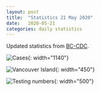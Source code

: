 ```yaml
---
layout: post
title:  "Statistics 21 May 2020"
date:   2020-05-21
categories: daily statistics
---
```


Updated statistics from [BC-CDC](http://www.bccdc.ca/health-info/diseases-conditions/covid-19/case-counts-press-statements).

![Cases](/covid19BCStats/images/2020-05-21-Cases.png){: width="1140"}

![Vancouver Island](/covid19BCStats/images/2020-05-21-VancouverIsland.png){: width="450"}

![Testing numbers](/covid19BCStats/images/2020-05-21-TestingRate.png){: width="500"}
